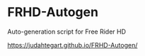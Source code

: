 # FRHD-Autogen
Auto-generation script for Free Rider HD

https://judahtegart.github.io/FRHD-Autogen/

